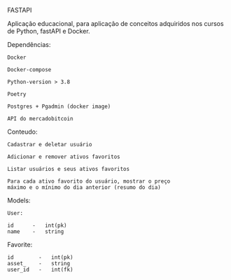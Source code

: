 FASTAPI

Aplicação educacional, para aplicação de conceitos adquiridos
nos cursos de Python, fastAPI e Docker.

Dependências:

    Docker

    Docker-compose

    Python-version > 3.8

    Poetry

    Postgres + Pgadmin (docker image)

    API do mercadobitcoin


Conteudo:

    Cadastrar e deletar usuário

    Adicionar e remover ativos favoritos

    Listar usuários e seus ativos favoritos

    Para cada ativo favorito do usuário, mostrar o preço
    máximo e o mínimo do dia anterior (resumo do dia)

Models:

    User:

    id      -   int(pk)
    name    -   string


Favorite:

    id        -   int(pk)
    asset_    -   string
    user_id   -   int(fk)